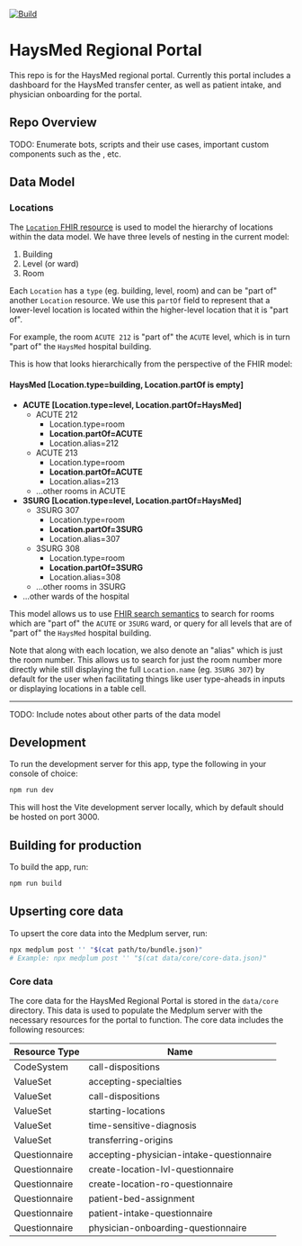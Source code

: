 [![Build](https://github.com/HaysMed/haysmed-regional-portal/actions/workflows/build.yml/badge.svg?branch=main)](https://github.com/HaysMed/haysmed-regional-portal/actions/workflows/build.yml)

# HaysMed Regional Portal

This repo is for the HaysMed regional portal. Currently this portal includes a dashboard for the HaysMed transfer center, as well as patient intake, and physician onboarding for the portal.

## Repo Overview

TODO: Enumerate bots, scripts and their use cases, important custom components such as the , etc.

## Data Model

### Locations

The [`Location` FHIR resource](https://hl7.org/fhir/r4/location.html) is used to model the hierarchy of locations within the data model. We have three levels of nesting in the current model:

1. Building
2. Level (or ward)
3. Room

Each `Location` has a `type` (eg. building, level, room) and can be "part of" another `Location` resource. We use this `partOf` field to represent that a lower-level location is located within the higher-level location that it is "part of".

For example, the room `ACUTE 212` is "part of" the `ACUTE` level, which is in turn "part of" the `HaysMed` hospital building.

This is how that looks hierarchically from the perspective of the FHIR model:

#### HaysMed [Location.type=building, Location.partOf is empty]

- **ACUTE [Location.type=level, Location.partOf=HaysMed]**
  - ACUTE 212
    - Location.type=room
    - **Location.partOf=ACUTE**
    - Location.alias=212
  - ACUTE 213
    - Location.type=room
    - **Location.partOf=ACUTE**
    - Location.alias=213
  - ...other rooms in ACUTE
- **3SURG [Location.type=level, Location.partOf=HaysMed]**
  - 3SURG 307
    - Location.type=room
    - **Location.partOf=3SURG**
    - Location.alias=307
  - 3SURG 308
    - Location.type=room
    - **Location.partOf=3SURG**
    - Location.alias=308
  - ...other rooms in 3SURG
- ...other wards of the hospital

This model allows us to use [FHIR search semantics](https://www.hl7.org/fhir/search.html) to search for rooms which are "part of" the `ACUTE` or `3SURG` ward, or query for all levels that are of "part of" the `HaysMed` hospital building.

Note that along with each location, we also denote an "alias" which is just the room number. This allows us to search for just the room number more directly while still displaying the full `Location.name` (eg. `3SURG 307`) by default for the user when facilitating things like user type-aheads in inputs or displaying locations in a table cell.

---

TODO: Include notes about other parts of the data model

## Development

To run the development server for this app, type the following in your console of choice:

```bash
npm run dev
```

This will host the Vite development server locally, which by default should be hosted on port 3000.

## Building for production

To build the app, run:

```bash
npm run build
```

## Upserting core data

To upsert the core data into the Medplum server, run:

```bash
npx medplum post '' "$(cat path/to/bundle.json)"
# Example: npx medplum post '' "$(cat data/core/core-data.json)"
```

### Core data

The core data for the HaysMed Regional Portal is stored in the `data/core` directory. This data is used to populate the Medplum server with the necessary resources for the portal to function. The core data includes the following resources:

| Resource Type | Name                                     |
| ------------- | ---------------------------------------- |
| CodeSystem    | call-dispositions                        |
| ValueSet      | accepting-specialties                    |
| ValueSet      | call-dispositions                        |
| ValueSet      | starting-locations                       |
| ValueSet      | time-sensitive-diagnosis                 |
| ValueSet      | transferring-origins                     |
| Questionnaire | accepting-physician-intake-questionnaire |
| Questionnaire | create-location-lvl-questionnaire        |
| Questionnaire | create-location-ro-questionnaire         |
| Questionnaire | patient-bed-assignment                   |
| Questionnaire | patient-intake-questionnaire             |
| Questionnaire | physician-onboarding-questionnaire       |
